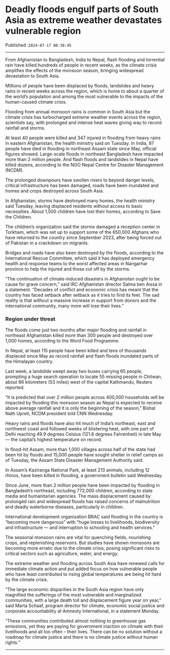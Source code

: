 # Deadly floods engulf parts of South Asia as extreme weather devastates vulnerable region

Published :`2024-07-17 08:38:45`

---

From Afghanistan to Bangladesh, India to Nepal, flash flooding and torrential rain have killed hundreds of people in recent weeks, as the climate crisis amplifies the effects of the monsoon season, bringing widespread devastation to South Asia.

Millions of people have been displaced by floods, landslides and heavy rains in recent weeks across the region, which is home to about a quarter of the world’s population and among the most vulnerable to the impacts of the human-caused climate crisis.

Flooding from annual monsoon rains is common in South Asia but the climate crisis has turbocharged extreme weather events across the region, scientists say, with prolonged and intense heat waves giving way to record rainfall and storms.

At least 40 people were killed and 347 injured in flooding from heavy rains in eastern Afghanistan, the health ministry said on Tuesday. In India, 97 people have died in flooding in northeast Assam state since May, official figures showed. Large-scale floods in northeast Bangladesh have impacted more than 2 million people. And flash floods and landslides in Nepal have killed dozens, according to the NGO Nepal Centre for Disaster Management (NCDM).

The prolonged downpours have swollen rivers to beyond danger levels, critical infrastructure has been damaged, roads have been inundated and homes and crops destroyed across South Asia.

In Afghanistan, storms have destroyed many homes, the health ministry said Tuesday, leaving displaced residents without access to basic necessities. About 1,500 children have lost their homes, according to Save the Children.

The children’s organization said the storms damaged a reception center in Torkham, which was set up to support some of the 650,000 Afghans who have returned to the country since September 2023, after being forced out of Pakistan in a crackdown on migrants.

Bridges and roads have also been destroyed by the floods, according to the International Rescue Committee, which said it has deployed emergency health and response teams to the worst affected areas in Nangarhar province to help the injured and those cut off by the storms.

“The continuation of climate-induced disasters in Afghanistan ought to be cause for grave concern,” said IRC Afghanistan director Salma ben Aissa in a statement. “Decades of conflict and economic crisis has meant that the country has faced setback after setback as it tries to find its feet. The sad reality is that without a massive increase in support from donors and the international community, many more will lose their lives.”

### Region under threat

The floods come just two months after major flooding and rainfall in northeast Afghanistan killed more than 300 people and destroyed over 1,000 homes, according to the Word Food Programme.

In Nepal, at least 115 people have been killed and tens of thousands displaced since May as record rainfall and flash floods inundated parts of the Himalayan country.

Last week, a landslide swept away two buses carrying 65 people, prompting a huge search operation to locate 55 missing people in Chitwan, about 86 kilometers (53 miles) west of the capital Kathmandu, Reuters reported.

“It is predicted that over 2 million people across 400,000 households will be impacted by flooding this monsoon season as Nepal is expected to receive above average rainfall and it is only the beginning of the season,” Bishal Nath Upreti, NCDM president told CNN Wednesday.

Heavy rains and floods have also hit much of India’s northeast, east and northwest coast and followed weeks of blistering heat, with one part of Delhi reaching 49.9 degrees Celsius (121.8 degrees Fahrenheit) in late May — the capital’s highest temperature on record.

In flood-hit Assam, more than 1,000 villages across half of the state had been hit by floods and 15,000 people have sought shelter in relief camps as of Tuesday, the Assam State Disaster Management Authority said.

In Assam’s Kaziranga National Park, at least 213 animals, including 12 rhinos, have been killed in flooding, a government bulletin said Wednesday.

Since June, more than 2 million people have been impacted by flooding in Bangladesh’s northeast, including 772,000 children, according to state media and humanitarian agencies. The mass displacement caused by prolonged rain and widespread floods has raised concerns of malnutrition and deadly waterborne diseases, particularly in children.

International development organization BRAC said flooding in the country is “becoming more dangerous” with “huge losses to livelihoods, biodiversity and infrastructure — and interruption to schooling and health services.”

The seasonal monsoon rains are vital for quenching fields, nourishing crops, and replenishing reservoirs. But studies have shown monsoons are becoming more erratic due to the climate crisis, posing significant risks to critical sectors such as agriculture, water, and energy.

The extreme weather and flooding across South Asia have renewed calls for immediate climate action and put added focus on how vulnerable people who have least contributed to rising global temperatures are being hit hard by the climate crisis.

“The large economic disparities in the South Asia region have only magnified the sufferings of the most vulnerable and marginalized communities, with a large death toll and displacement figure year on year,” said Marta Schaaf, program director for climate, economic social justice and corporate accountability at Amnesty International, in a statement Monday.

“These communities contributed almost nothing to greenhouse gas emissions, yet they are paying for government inaction on climate with their livelihoods and all too often – their lives. There can be no solution without a roadmap for climate justice and there is no climate justice without human rights.”

---

